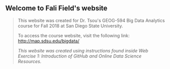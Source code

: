## Welcome to Fali Field's website 

>This website was created for Dr. Tsou's GEOG-594 Big Data Analytics course for Fall 2018 at San Diego State University.
>
>To access the course website, visit the following link: http://map.sdsu.edu/bigdata/
>
>*This website was created using instructions found inside Web Exercise 1: Introduction of GitHub and Online Data Science Resources.*
